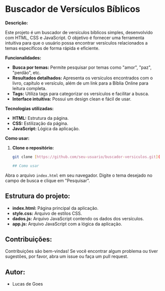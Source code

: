 # Buscador de Versículos Bíblicos

**Descrição:**

Este projeto é um buscador de versículos bíblicos simples, desenvolvido com HTML, CSS e JavaScript. O objetivo é fornecer uma ferramenta intuitiva para que o usuário possa encontrar versículos relacionados a temas específicos de forma rápida e eficiente.

**Funcionalidades:**

* **Busca por temas:** Permite pesquisar por temas como "amor", "paz", "perdão", etc.
* **Resultados detalhados:** Apresenta os versículos encontrados com o livro, capítulo e versículo, além de um link para a Bíblia Online para leitura completa.
* **Tags:** Utiliza tags para categorizar os versículos e facilitar a busca.
* **Interface intuitiva:** Possui um design clean e fácil de usar.

**Tecnologias utilizadas:**

* **HTML:** Estrutura da página.
* **CSS:** Estilização da página.
* **JavaScript:** Lógica da aplicação.

**Como usar:**

1. **Clone o repositório:**
   ```bash
   git clone [https://github.com/seu-usuario/buscador-versiculos.git](https://github.com/seu-usuario/buscador-versiculos.git)

   ## Como usar

Abra o arquivo `index.html` em seu navegador.
Digite o tema desejado no campo de busca e clique em "Pesquisar".

## Estrutura do projeto:

* **index.html:** Página principal da aplicação.
* **style.css:** Arquivo de estilos CSS.
* **dados.js:** Arquivo JavaScript contendo os dados dos versículos.
* **app.js:** Arquivo JavaScript com a lógica da aplicação.

## Contribuições:

Contribuições são bem-vindas! Se você encontrar algum problema ou tiver sugestões, por favor, abra um issue ou faça um pull request.

## Autor:

* Lucas de Goes
